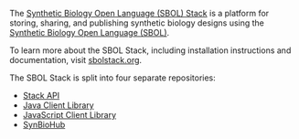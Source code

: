 
The [Synthetic Biology Open Language (SBOL) Stack](http://sbolstack.org) is a platform for storing, sharing, and publishing synthetic biology designs using the [Synthetic Biology Open Language (SBOL)](http://sbolstandard.org).

To learn more about the SBOL Stack, including installation instructions and documentation, visit [sbolstack.org](http://sbolstack.org).

The SBOL Stack is split into four separate repositories:

* [Stack API](https://github.com/ICO2S/sbolstack-api)
* [Java Client Library](https://github.com/ICO2S/sbolstack-client-java)
* [JavaScript Client Library](https://github.com/ICO2S/sbolstack-frontend-js)
* [SynBioHub](https://github.com/ICO2S/synbiohub)


